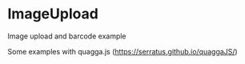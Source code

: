 # ImageUpload
Image upload and barcode example

Some examples with quagga.js (https://serratus.github.io/quaggaJS/)
